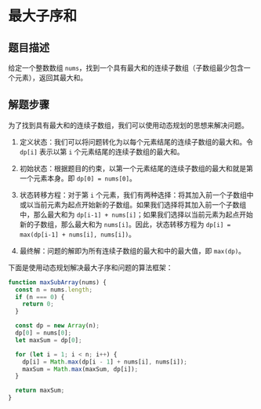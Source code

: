 # 最大子序和

## 题目描述

给定一个整数数组 `nums`，找到一个具有最大和的连续子数组（子数组最少包含一个元素），返回其最大和。

## 解题步骤

为了找到具有最大和的连续子数组，我们可以使用动态规划的思想来解决问题。

1. 定义状态：我们可以将问题转化为以每个元素结尾的连续子数组的最大和。令 `dp[i]` 表示以第 `i` 个元素结尾的连续子数组的最大和。

2. 初始状态：根据题目的约束，以第一个元素结尾的连续子数组的最大和就是第一个元素本身。即 `dp[0] = nums[0]`。

3. 状态转移方程：对于第 `i` 个元素，我们有两种选择：将其加入前一个子数组中或以当前元素为起点开始新的子数组。如果我们选择将其加入前一个子数组中，那么最大和为 `dp[i-1] + nums[i]`；如果我们选择以当前元素为起点开始新的子数组，那么最大和为 `nums[i]`。因此，状态转移方程为 `dp[i] = max(dp[i-1] + nums[i], nums[i])`。

4. 最终解：问题的解即为所有连续子数组的最大和中的最大值，即 `max(dp)`。

下面是使用动态规划解决最大子序和问题的算法框架：

```javascript
function maxSubArray(nums) {
  const n = nums.length;
  if (n === 0) {
    return 0;
  }

  const dp = new Array(n);
  dp[0] = nums[0];
  let maxSum = dp[0];

  for (let i = 1; i < n; i++) {
    dp[i] = Math.max(dp[i - 1] + nums[i], nums[i]);
    maxSum = Math.max(maxSum, dp[i]);
  }

  return maxSum;
}
```


